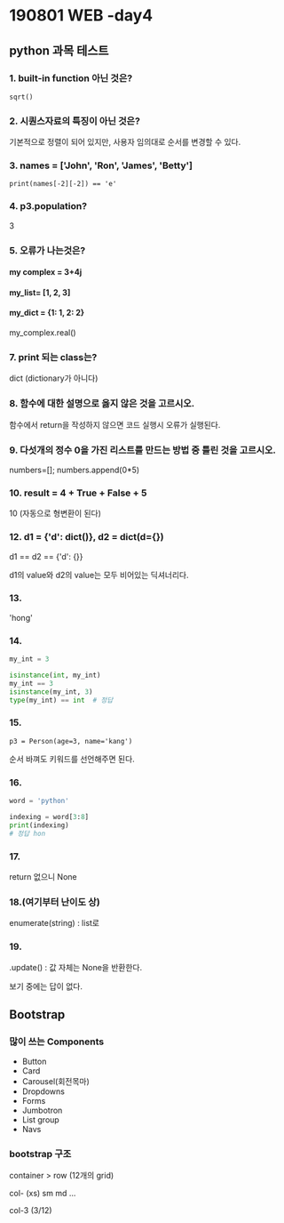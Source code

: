 # 190801 WEB -day4

## python 과목 테스트

### 1. built-in function 아닌 것은?

`sqrt()`



### 2. 시퀀스자료의 특징이 아닌 것은?

기본적으로 정렬이 되어 있지만, 사용자 임의대로 순서를 변경할 수 있다.



### 3. names = ['John', 'Ron', 'James', 'Betty']

`print(names[-2][-2]) == 'e'`



### 4. p3.population?

3



### 5. 오류가 나는것은?

#### my complex = 3+4j

#### my_list= [1, 2, 3]

#### my_dict = {1: 1, 2: 2}

my_complex.real()



### 7. print 되는 class는?

dict (dictionary가 아니다)



### 8. 함수에 대한 설명으로 옳지 않은 것을 고르시오.

함수에서 return을 작성하지 않으면 코드 실행시 오류가 실행된다.



### 9. 다섯개의 정수 0을 가진 리스트를 만드는 방법 중 틀린 것을 고르시오.

numbers=[]; numbers.append(0*5)



### 10. result = 4 + True + False + 5

10 (자동으로 형변환이 된다)



### 12. d1 = {'d': dict()}, d2 = dict(d={}) 

d1 == d2 == {'d': {}}

d1의 value와 d2의 value는 모두 비어있는 딕셔너리다.



###  13.

'hong' 



### 14.

```python
my_int = 3

isinstance(int, my_int)
my_int == 3
isinstance(my_int, 3)
type(my_int) == int  # 정답
```



### 15.

`p3 = Person(age=3, name='kang')`

순서 바껴도 키워드를 선언해주면 된다.



### 16.

```python
word = 'python'

indexing = word[3:8]
print(indexing)
# 정답 hon
```



### 17.

return 없으니 None



### 18.(여기부터 난이도 상)

enumerate(string) : list로



### 19.

.update() : 값 자체는 None을 반환한다.

보기 중에는 답이 없다.



## Bootstrap

### 많이 쓰는 Components

- Button
- Card
- Carousel(회전목마)
- Dropdowns
- Forms
- Jumbotron
- List group
- Navs

### bootstrap 구조

container > row (12개의 grid)

col- (xs) sm  md ...

col-3 (3/12)

